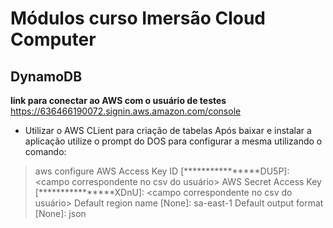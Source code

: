 # Módulos curso Imersão Cloud Computer

## DynamoDB
**link para conectar ao AWS com o usuário de testes**
https://636466190072.signin.aws.amazon.com/console

* Utilizar o AWS CLient para criação de tabelas
Após baixar e instalar a aplicação utilize o prompt do DOS para configurar a mesma utilizando o comando:

> aws configure
AWS Access Key ID [****************DU5P]: <campo correspondente no csv do usuário>
AWS Secret Access Key [****************XDnU]: <campo correspondente no csv do usuário>
Default region name [None]: sa-east-1
Default output format [None]: json
